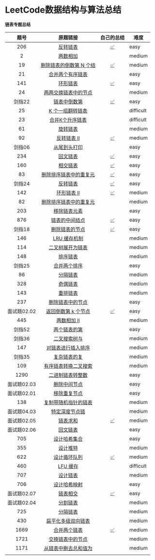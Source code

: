 
# LeetCode数据结构与算法总结


**链表专题总结**

|    题号     |                           原题链接                           |                          自己的总结                          | 难度      |
| :---------: | :----------------------------------------------------------: | :----------------------------------------------------------: | --------- |
|     206     | [反转链表](https://leetcode-cn.com/problems/reverse-linked-list) | [✅](https://github.com/duanxiao0805/LeetCode-/blob/main/206.反转链表.md) | easy      |
|      2      | [两数相加](https://leetcode-cn.com/problems/add-two-numbers) |                                                              | medium    |
|     19      | [删除链表的倒数第 N 个结](https://leetcode-cn.com/problems/remove-nth-node-from-end-of-list) | [✅](https://github.com/duanxiao0805/LeetCode-/blob/main/(二刷)19.删除链表的倒数第N个结点.md) | medium    |
|     21      | [合并两个有序链表](https://leetcode-cn.com/problems/merge-two-sorted-lists) |                                                              | easy      |
|     141     | [环形链表](https://leetcode-cn.com/problems/linked-list-cycle) | [✅](https://github.com/duanxiao0805/LeetCode-/blob/main/141.环形链表.md) | easy      |
|     24      | [两两交换链表中的节点](https://leetcode-cn.com/problems/swap-nodes-in-pairs) |                                                              | medium    |
|   剑指22    | [链表中倒数第](https://leetcode-cn.com/problems/lian-biao-zhong-dao-shu-di-kge-jie-dian-lcof) | [✅](https://github.com/duanxiao0805/LeetCode-/blob/main/剑指Offer22.链表中倒数第k个节点.md) | easy      |
|     25      | [K 个一组翻转链表](https://leetcode-cn.com/problems/reverse-nodes-in-k-group) |                                                              | difficult |
|     23      | [合并K个升序链表](https://leetcode-cn.com/problems/merge-k-sorted-lists) |                                                              | difficult |
|     61      |   [旋转链表](https://leetcode-cn.com/problems/rotate-list)   |                                                              | medium    |
|     92      | [反转链表 II](https://leetcode-cn.com/problems/reverse-linked-list-ii) | [✅](https://github.com/duanxiao0805/LeetCode-/blob/main/92.反转链表II.md) | medium    |
|   剑指06    | [从尾到头打印](https://leetcode-cn.com/problems/cong-wei-dao-tou-da-yin-lian-biao-lcof) |                                                              | easy      |
|     234     | [回文链表](https://leetcode-cn.com/problems/palindrome-linked-list) | [✅](https://github.com/duanxiao0805/LeetCode-/blob/main/234.回文链表.md) | easy      |
|     160     | [相交链表](https://leetcode-cn.com/problems/intersection-of-two-linked-lists) | [✅](https://github.com/duanxiao0805/LeetCode-/blob/main/160.相交链表.md) | easy      |
|     83      | [删除排序链表中的重复元](https://leetcode-cn.com/problems/remove-duplicates-from-sorted-list) | [✅](https://github.com/duanxiao0805/LeetCode-/blob/main/83.删除排序链表中的重复元素.md) | easy      |
|   剑指24    | [反转链表](https://leetcode-cn.com/problems/fan-zhuan-lian-biao-lcof) | [✅](https://github.com/duanxiao0805/LeetCode-/blob/main/剑指Offer24.反转链表.md) | easy      |
|     142     | [环形链表 II](https://leetcode-cn.com/problems/linked-list-cycle-ii) | [✅](https://github.com/duanxiao0805/LeetCode-/blob/main/142.环形链表II.md) | medium    |
|     82      | [删除排序链表中的重复元](https://leetcode-cn.com/problems/remove-duplicates-from-sorted-list-ii) |                                                              | medium    |
|     203     | [移除链表元素](https://leetcode-cn.com/problems/remove-linked-list-elements) |                                                              | easy      |
|     876     | [链表的中间结点](https://leetcode-cn.com/problems/middle-of-the-linked-list) | [✅](https://github.com/duanxiao0805/LeetCode-/blob/main/876.链表的中间结点.md) | easy      |
|   剑指18    | [删除链表的节点](https://leetcode-cn.com/problems/shan-chu-lian-biao-de-jie-dian-lcof) | [✅](https://github.com/duanxiao0805/LeetCode-/blob/main/剑指Offer18.删除链表的节点.md) | easy      |
|     146     |  [LRU 缓存机制](https://leetcode-cn.com/problems/lru-cache)  |                                                              | medium    |
|     114     | [二叉树展开为链表](https://leetcode-cn.com/problems/flatten-binary-tree-to-linked-list) |                                                              | medium    |
|     148     |    [排序链表](https://leetcode-cn.com/problems/sort-list)    |                                                              | medium    |
|   剑指25    | [合并两个排序](https://leetcode-cn.com/problems/he-bing-liang-ge-pai-xu-de-lian-biao-lcof) |                                                              | easy      |
|     86      | [分隔链表](https://leetcode-cn.com/problems/partition-list)  |                                                              | medium    |
|     328     | [奇偶链表](https://leetcode-cn.com/problems/odd-even-linked-list) |                                                              | medium    |
|     143     |  [重排链表](https://leetcode-cn.com/problems/reorder-list)   |                                                              | medium    |
|     237     | [删除链表中的节点](https://leetcode-cn.com/problems/delete-node-in-a-linked-list) |                                                              | easy      |
| 面试题02.02 | [返回倒数第 k 个节点](https://leetcode-cn.com/problems/kth-node-from-end-of-list-lcci) | [✅](https://github.com/duanxiao0805/LeetCode-/blob/main/面试题02.02.返回倒数第k个节点.md) | easy      |
|     445     | [两数相加 II](https://leetcode-cn.com/problems/add-two-numbers-ii) |                                                              | medium    |
|   剑指52    | [两个链表的第](https://leetcode-cn.com/problems/liang-ge-lian-biao-de-di-yi-ge-gong-gong-jie-dian-lcof) |                                                              | easy      |
|   剑指36    | [ 二叉搜索树与](https://leetcode-cn.com/problems/er-cha-sou-suo-shu-yu-shuang-xiang-lian-biao-lcof) |                                                              | medium    |
|     147     | [对链表进行插入排序](https://leetcode-cn.com/problems/insertion-sort-list) |                                                              | medium    |
|   剑指35    | [复杂链表的复](https://leetcode-cn.com/problems/fu-za-lian-biao-de-fu-zhi-lcof) |                                                              | medium    |
|     109     | [有序链表转换二叉搜索](https://leetcode-cn.com/problems/convert-sorted-list-to-binary-search-tree) |                                                              | medium    |
|    1290     | [二进制链表转整数](https://leetcode-cn.com/problems/convert-binary-number-in-a-linked-list-to-integer) |                                                              | easy      |
| 面试题02.03 | [删除中间节点](https://leetcode-cn.com/problems/delete-middle-node-lcci) |                                                              | easy      |
| 面试题02.01 | [移除重复节点](https://leetcode-cn.com/problems/remove-duplicate-node-lcci) |                                                              | easy      |
|     138     | [ 复制带随机指针的链表](https://leetcode-cn.com/problems/copy-list-with-random-pointer) |                                                              | medium    |
| 面试题04.03 | [特定深度节点链](https://leetcode-cn.com/problems/list-of-depth-lcci) |                                                              | medium    |
| 面试题02.05 | [ 链表求和](https://leetcode-cn.com/problems/sum-lists-lcci) | [✅](https://github.com/duanxiao0805/LeetCode-/blob/main/面试题02.05.链表求和.md) | medium    |
| 面试题02.06 | [ 回文链表](https://leetcode-cn.com/problems/palindrome-linked-list-lcci) |                                                              | easy      |
|     705     | [设计哈希集合](https://leetcode-cn.com/problems/design-hashset) |                                                              | easy      |
|     355     | [设计推特](https://leetcode-cn.com/problems/design-twitter)  |                                                              | medium    |
|     622     | [设计循环队列](https://leetcode-cn.com/problems/design-circular-queue) | [✅](https://github.com/duanxiao0805/LeetCode-/blob/main/622.设计循环队列.md) | medium    |
|     460     |    [LFU 缓存](https://leetcode-cn.com/problems/lfu-cache)    |                                                              | difficult |
|     707     | [设计链表](https://leetcode-cn.com/problems/design-linked-list) |                                                              | medium    |
|     706     | [设计哈希映射](https://leetcode-cn.com/problems/design-hashmap) |                                                              | easy      |
| 面试题02.07 | [ 链表相交](https://leetcode-cn.com/problems/intersection-of-two-linked-lists-lcci) | [✅](https://github.com/duanxiao0805/LeetCode-/blob/main/面试题02.07链表相交.md) | easy      |
| 面试题02.04 | [分割链表](https://leetcode-cn.com/problems/partition-list-lcci) |                                                              | medium    |
|     725     | [分隔链表](https://leetcode-cn.com/problems/split-linked-list-in-parts) |                                                              | medium    |
|     430     | [扁平化多级双向链表](https://leetcode-cn.com/problems/flatten-a-multilevel-doubly-linked-list) |                                                              | medium    |
|    1669     | [合并两个链表](https://leetcode-cn.com/problems/merge-in-between-linked-lists) | [✅](https://github.com/duanxiao0805/LeetCode-/blob/main/1669.合并两个链表.md) | medium    |
|    1721     | [交换链表中的节点](https://leetcode-cn.com/problems/swapping-nodes-in-a-linked-list) |                                                              | medium    |
|    1171     | [从链表中删去总和值为](https://leetcode-cn.com/problems/remove-zero-sum-consecutive-nodes-from-linked-list) |                                                              | medium    |
|             |                                                              |                                                              |           |
